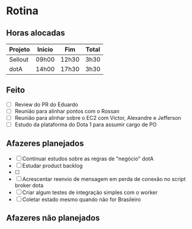 # Rotina

## Horas alocadas

Projeto | Inicio | Fim | Total
-|-|-|-
Sellout | 09h00 | 12h30 | 3h30
dotA | 14h00 | 17h30 | 3h30

## Feito

 - [ ] Review do PR do Eduardo
 - [ ] Reunião para alinhar pontos com o Rossan
 - [ ] Reunião para alinhar sobre o EC2 com Victor, Alexandre e Jefferson
 - [ ] Estudo da plataforma do Dota 1 para assumir cargo de PO

## Afazeres planejados

 - [ ] Continuar estudos sobre as regras de "negócio" dotA
 - [ ] Estudar product backlog
 - [ ] 
 - [ ] Acrescentar reenvio de mensagem em perda de conexão no script broker dota
 - [ ] Criar algum testes de integração simples com o worker
 - [ ] Coletar estado mesmo quando não for Brasileiro

## Afazeres não planejados
<!--stackedit_data:
eyJoaXN0b3J5IjpbNTc4MTY5ODg1LDQ0MjM4MDc3Nyw5NzQ5OD
AxNDUsLTEzMzk2NTY2NzJdfQ==
-->